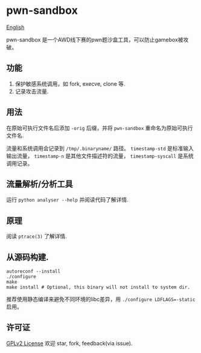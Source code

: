 # pwn-sandbox

[English](README.md)

pwn-sandbox 是一个AWD线下赛的pwn题沙盒工具，可以防止gamebox被攻破。

## 功能
1. 保护敏感系统调用，如 fork, execve, clone 等.
2. 记录攻击流量.

## 用法
在原始可执行文件名后添加 `-orig` 后缀，并将 `pwn-sandbox` 重命名为原始可执行文件名.

流量和系统调用会记录到 `/tmp/.binaryname/` 路径。 `timestamp-std` 是标准输入输出流量， `timestamp-n` 是其他文件描述符的流量， `timestamp-syscall` 是系统调用记录。

## 流量解析/分析工具
运行 `python analyser --help` 并阅读代码了解详情.

## 原理
阅读 `ptrace(3)` 了解详情.

## 从源码构建.
```
autoreconf --install
./configure
make
make install # Optional, this binary will not install to system dir.
```

推荐使用静态编译来避免不同环境的libc差异，用 `./configure LDFLAGS=-static` 启用。

## 许可证
[GPLv2 License](License) 欢迎 star, fork, feedback(via issue).

